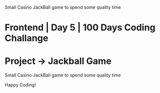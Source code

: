 Small Casino JackBall game to spend some quality time
# Frontend | Day 5 | 100 Days Coding Challange

# Project ->  Jackball Game

Small Casino JackBall game to spend some quality time

Happy Coding!
